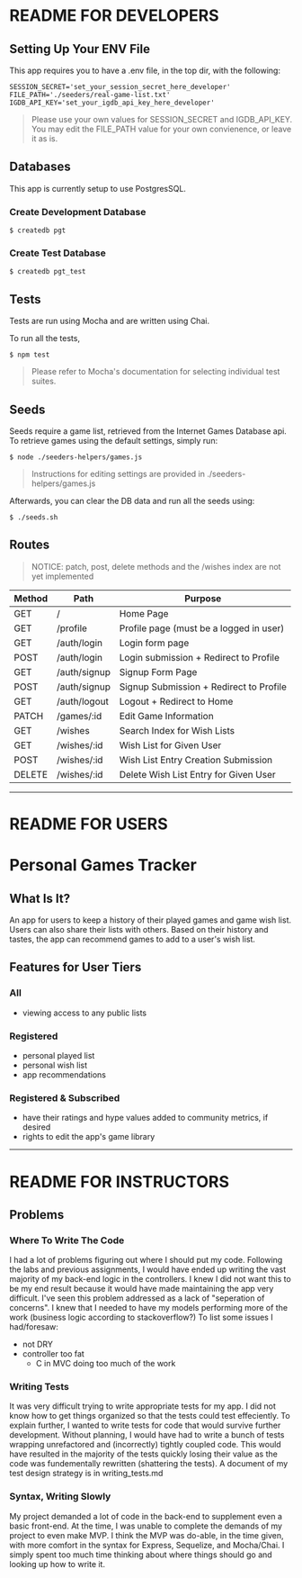 # README FOR DEVELOPERS

## Setting Up Your ENV File

This app requires you to have a .env file, in the top dir, with the following:
```
SESSION_SECRET='set_your_session_secret_here_developer'
FILE_PATH='./seeders/real-game-list.txt'
IGDB_API_KEY='set_your_igdb_api_key_here_developer'
```
> Please use your own values for SESSION_SECRET and IGDB_API_KEY. You may edit
> the FILE_PATH value for your own convienence, or leave it as is.

## Databases

This app is currently setup to use PostgresSQL.

### Create Development Database

```
$ createdb pgt
```

### Create Test Database

```
$ createdb pgt_test
```

## Tests

Tests are run using Mocha and are written using Chai.

To run all the tests,

```
$ npm test
```

> Please refer to Mocha's documentation for selecting individual test suites.

## Seeds

Seeds require a game list, retrieved from the Internet Games Database api.
To retrieve games using the default settings, simply run:

```
$ node ./seeders-helpers/games.js
```

> Instructions for editing settings are provided in
> ./seeders-helpers/games.js

Afterwards, you can clear the DB data and run all the seeds using:

```
$ ./seeds.sh
```

## Routes

> NOTICE: patch, post, delete methods and the /wishes index are not yet
> implemented

| Method | Path | Purpose |
| ------ | -------------------- | ---------------------------------- |
| GET | / | Home Page |
| GET | /profile | Profile page (must be a logged in user) |
| GET | /auth/login | Login form page |
| POST | /auth/login | Login submission + Redirect to Profile|
| GET | /auth/signup | Signup Form Page |
| POST | /auth/signup | Signup Submission + Redirect to Profile |
| GET | /auth/logout | Logout + Redirect to Home |
| PATCH | /games/:id | Edit Game Information |
| GET | /wishes | Search Index for Wish Lists |
| GET | /wishes/:id | Wish List for Given User |
| POST | /wishes/:id | Wish List Entry Creation Submission |
| DELETE | /wishes/:id | Delete Wish List Entry for Given User |


---

# README FOR USERS

# Personal Games Tracker

## What Is It?

An app for users to keep a history of their played games and game wish list.
Users can also share their lists with others. Based on their history and
tastes, the app can recommend games to add to a user's wish list.

## Features for User Tiers

### All

* viewing access to any public lists

### Registered

* personal played list
* personal wish list
* app recommendations

### Registered & Subscribed

* have their ratings and hype values added to community metrics, if desired
* rights to edit the app's game library

---

# README FOR INSTRUCTORS

## Problems

### Where To Write The Code

I had a lot of problems figuring out where I should put my code. Following the
labs and previous assignments, I would have ended up writing the vast majority
of my back-end logic in the controllers. I knew I did not want this to be my
end result because it would have made maintaining the app very difficult. I've
seen this problem addressed as a lack of "seperation of concerns". I knew that
I needed to have my models performing more of the work (business logic
according to stackoverflow?) To list some issues I had/foresaw:

* not DRY
* controller too fat
    * C in MVC doing too much of the work

### Writing Tests

It was very difficult trying to write appropriate tests for my app. I did not
know how to get things organized so that the tests could test effeciently. To
explain further, I wanted to write tests for code that would survive further
development. Without planning, I would have had to write a bunch of tests
wrapping unrefactored and (incorrectly) tightly coupled code. This would have
resulted in the majority of the tests quickly losing their value as the code
was fundementally rewritten (shattering the tests). A document of my test
design strategy is in writing_tests.md

### Syntax, Writing Slowly

My project demanded a lot of code in the back-end to supplement even a basic
front-end. At the time, I was unable to complete the demands of my project to
even make MVP. I think the MVP was do-able, in the time given, with more
comfort in the syntax for Express, Sequelize, and Mocha/Chai. I simply spent
too much time thinking about where things should go and looking up how to write
it.
